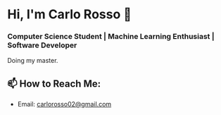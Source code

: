 # Hi, I'm Carlo Rosso 👋  
### Computer Science Student | Machine Learning Enthusiast | Software Developer

Doing my master.

## 📫 How to Reach Me:
- Email: [carlorosso02@gmail.com](mailto:carlorosso02@gmail.com)  
